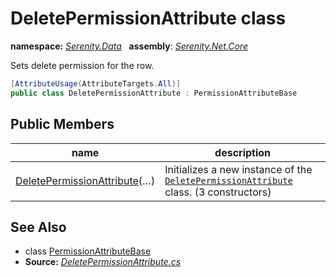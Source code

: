 # DeletePermissionAttribute class
**namespace:** *[Serenity.Data](../README.md#serenity.data-namespace)*   **assembly**: *[Serenity.Net.Core](../README.md)*

Sets delete permission for the row.

```csharp
[AttributeUsage(AttributeTargets.All)]
public class DeletePermissionAttribute : PermissionAttributeBase
```

## Public Members

| name | description |
| --- | --- |
| [DeletePermissionAttribute](DeletePermissionAttribute/DeletePermissionAttribute.md)(…) | Initializes a new instance of the [`DeletePermissionAttribute`](DeletePermissionAttribute.md) class. (3 constructors) |

## See Also

* class [PermissionAttributeBase](PermissionAttributeBase.md)
* **Source:** *[DeletePermissionAttribute.cs](https://github.com/serenity-is/Serenity/blob/master/src/Serenity.Net.Core/ComponentModel/Permission/DeletePermissionAttribute.cs)*